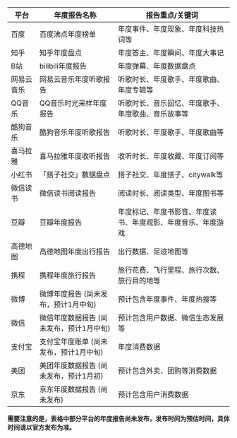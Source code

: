 | 平台         | 年度报告名称                                   | 报告重点/关键词                                       |
|--------------|------------------------------------------------|----------------------------------------------------|
| 百度         | 百度沸点年度榜单                           | 年度事件、年度现象、年度科技热词等                      |
| 知乎         | 知乎年度盘点                               | 年度答主、年度瞬间、年度大事记                         |
| B站          | bilibili年度报告                          | 年度弹幕、年度数据盘点                                 |
| 网易云音乐     | 网易云音乐年度听歌报告                     | 听歌时长、年度歌手、年度歌曲、年度专辑等               |
| QQ音乐       | QQ音乐时光采样年度报告                      | 听歌时长、音乐回忆、年度歌手、年度歌曲、音乐故事等       |
| 酷狗音乐     | 酷狗音乐年度听歌报告                      | 听歌时长、年度歌手、年度歌曲等                         |
| 喜马拉雅     | 喜马拉雅年度收听报告                      | 收听时长、年度收藏、年度订阅等                         |
| 小红书       | 「搭子社交」数据盘点                        |  搭子社交、年度搭子、citywalk等                       |
| 微信读书     | 微信读书阅读报告                           | 阅读时长、阅读类型、年度图书等                         |
| 豆瓣         | 豆瓣年度报告                              | 年度标记、年度书影音、年度读书、年度观影、年度音乐、年度游戏 |
| 高德地图     | 高德地图年度出行报告                      | 出行数据、足迹地图等                                   |
| 携程         | 携程年度旅行报告                           | 旅行花费、飞行里程、旅行次数、旅行目的地等              |
| 微博         | 微博年度报告 (尚未发布，预计1月中旬)          | 预计包含年度事件、年度热搜等                           |
| 微信         | 微信年度数据报告 (尚未发布，预计1月中旬)          | 预计包含用户数据、微信生态发展等                     |
| 支付宝       | 支付宝年度账单 (尚未发布，预计1月中旬)          | 年度消费数据                                         |
| 美团         | 美团年度数据报告 (尚未发布，预计1月初)          | 预计包含外卖、团购等消费数据                         |
| 京东         | 京东年度数据报告 (尚未发布)                  | 预计包含用户消费数据                                   |

**需要注意的是，表格中部分平台的年度报告尚未发布，发布时间为预估时间，具体时间请以官方发布为准。**

